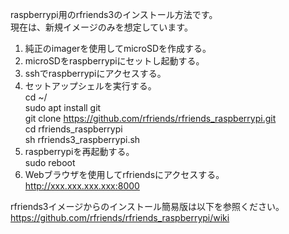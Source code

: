 raspberrypi用のrfriends3のインストール方法です。  
現在は、新規イメージのみを想定しています。  
  
1. 純正のimagerを使用してmicroSDを作成する。 
2. microSDをraspberrypiにセットし起動する。  
3. sshでraspberrypiにアクセスする。  
4. セットアップシェルを実行する。  
   cd  ~/  
   sudo apt install git  
   git clone https://github.com/rfriends/rfriends_raspberrypi.git  
   cd rfriends_raspberrypi  
   sh rfriends3_raspberrypi.sh  
5. raspberrypiを再起動する。  
   sudo reboot  
6. Webブラウザを使用してrfriendsにアクセスする。  
   http://xxx.xxx.xxx.xxx:8000
   
rfriends3イメージからのインストール簡易版は以下を参照ください。  
https://github.com/rfriends/rfriends_raspberrypi/wiki
